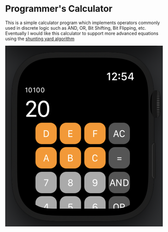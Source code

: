 
# Programmer's Calculator
This is a simple calculator program which implements operators commonly used in discrete logic such as AND, OR, Bit Shifting, Bit Flipping, etc.
Eventually I would like this calculator to support more advanced equations using the [shunting yard algorithm](https://en.wikipedia.org/wiki/Shunting-yard_algorithm)

![Alt Text](/readMeSources/Img1.png?raw=true "Optional Title")
